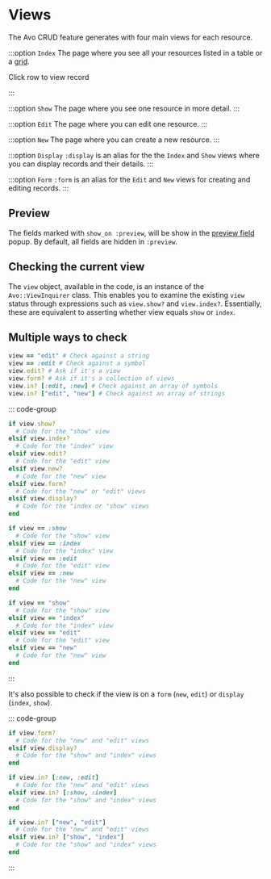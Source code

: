 # Views

The Avo CRUD feature generates with four main views for each resource.

:::option `Index`
The page where you see all your resources listed in a table or a [grid](grid-view.html).

<RelatedList>
  <RelatedItem href="./customization.html#click_row_to_view_record">Click row to view record</RelatedItem>
</RelatedList>

:::

:::option `Show`
The page where you see one resource in more detail.
:::

:::option `Edit`
The page where you can edit one resource.
:::

:::option `New`
The page where you can create a new resource.
:::

:::option `Display`
`:display` is an alias for the the `Index` and `Show` views where you can display records and their details.
:::

:::option `Form`
`:form` is an alias for the `Edit` and `New` views for creating and editing records.
:::

## Preview

The fields marked with `show_on :preview`, will be show in the [preview field](./fields/preview) popup.
By default, all fields are hidden in `:preview`.

## Checking the current view

The `view` object, available in the code, is an instance of the `Avo::ViewInquirer` class.
This enables you to examine the existing `view` status through expressions such as `view.show?` and `view.index?`.
Essentially, these are equivalent to asserting whether view equals `show` or `index`.

## Multiple ways to check

```ruby
view == "edit" # Check against a string
view == :edit # Check against a symbol
view.edit? # Ask if it's a view
view.form? # Ask if it's a collection of views
view.in? [:edit, :new] # Check against an array of symbols
view.in? ["edit", "new"] # Check against an array of strings
```

::: code-group
```ruby [Ask]
if view.show?
  # Code for the "show" view
elsif view.index?
  # Code for the "index" view
elsif view.edit?
  # Code for the "edit" view
elsif view.new?
  # Code for the "new" view
elsif view.form?
  # Code for the "new" or "edit" views
elsif view.display?
  # Code for the "index or "show" views
end
```

```ruby [Symbol comparator]
if view == :show
  # Code for the "show" view
elsif view == :index
  # Code for the "index" view
elsif view == :edit
  # Code for the "edit" view
elsif view == :new
  # Code for the "new" view
end
```

```ruby [String comparator]
if view == "show"
  # Code for the "show" view
elsif view == "index"
  # Code for the "index" view
elsif view == "edit"
  # Code for the "edit" view
elsif view == "new"
  # Code for the "new" view
end
```
:::

It's also possible to check if the view is on a `form` (`new`, `edit`) or `display` (`index`, `show`).

::: code-group
```ruby [Ask]
if view.form?
  # Code for the "new" and "edit" views
elsif view.display?
  # Code for the "show" and "index" views
end
```

```ruby [Symbol comparator]
if view.in? [:new, :edit]
  # Code for the "new" and "edit" views
elsif view.in? [:show, :index]
  # Code for the "show" and "index" views
end
```

```ruby [String comparator]
if view.in? ["new", "edit"]
  # Code for the "new" and "edit" views
elsif view.in? ["show", "index"]
  # Code for the "show" and "index" views
end
```
:::
